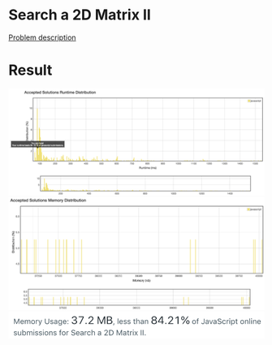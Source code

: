 # Search a 2D Matrix II

[Problem description](https://leetcode.com/problems/search-a-2d-matrix-ii/description)

# Result

![result_runtime](result_runtime.png)
![result_space1](result_space1.png)
![result_space2](result_space2.png)
